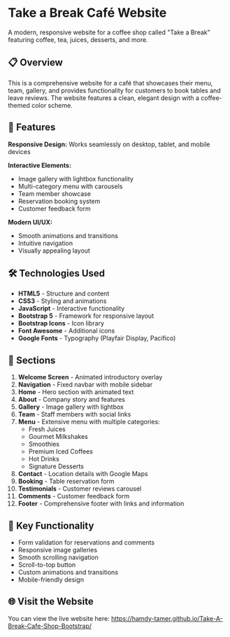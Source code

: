 # Take a Break Café Website

A modern, responsive website for a coffee shop called "Take a Break" featuring coffee, tea, juices, desserts, and more.

## 📋 Overview

This is a comprehensive website for a café that showcases their menu, team, gallery, and provides functionality for customers to book tables and leave reviews. The website features a clean, elegant design with a coffee-themed color scheme.

## 🎨 Features

**Responsive Design:** Works seamlessly on desktop, tablet, and mobile devices

**Interactive Elements:**
- Image gallery with lightbox functionality
- Multi-category menu with carousels
- Team member showcase
- Reservation booking system
- Customer feedback form

**Modern UI/UX:**
- Smooth animations and transitions
- Intuitive navigation
- Visually appealing layout


## 🛠️ Technologies Used

- **HTML5** - Structure and content
- **CSS3** - Styling and animations
- **JavaScript** - Interactive functionality
- **Bootstrap 5** - Framework for responsive layout
- **Bootstrap Icons** - Icon library
- **Font Awesome** - Additional icons
- **Google Fonts** - Typography (Playfair Display, Pacifico)

## 📱 Sections

1. **Welcome Screen** - Animated introductory overlay
2. **Navigation** - Fixed navbar with mobile sidebar
3. **Home** - Hero section with animated text
4. **About** - Company story and features
5. **Gallery** - Image gallery with lightbox
6. **Team** - Staff members with social links
7. **Menu** - Extensive menu with multiple categories:
   - Fresh Juices
   - Gourmet Milkshakes
   - Smoothies
   - Premium Iced Coffees
   - Hot Drinks
   - Signature Desserts
8. **Contact** - Location details with Google Maps
9. **Booking** - Table reservation form
10. **Testimonials** - Customer reviews carousel
11. **Comments** - Customer feedback form
12. **Footer** - Comprehensive footer with links and information

## 🎯 Key Functionality

- Form validation for reservations and comments
- Responsive image galleries
- Smooth scrolling navigation
- Scroll-to-top button
- Custom animations and transitions
- Mobile-friendly design

## 🌐 Visit the Website

You can view the live website here: https://hamdy-tamer.github.io/Take-A-Break-Cafe-Shop-Bootstrap/
